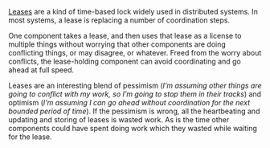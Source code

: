 [Leases](https://dl.acm.org/doi/10.1145/74851.74870) are a kind of time-based lock widely used in distributed systems. In most systems, a lease is replacing a number of coordination steps.

One component takes a lease, and then uses that lease as a license to multiple things without worrying that other components are doing conflicting things, or may disagree, or whatever. Freed from the worry about conflicts, the lease-holding component can avoid coordinating and go ahead at full speed.

Leases are an interesting blend of pessimism (_I’m assuming other things are going to conflict with my work, so I’m going to stop them in their tracks_) and optimism (_I’m assuming I can go ahead without coordination for the next bounded period of time_). If the pessimism is wrong, all the heartbeating and updating and storing of leases is wasted work. As is the time other components could have spent doing work which they wasted while waiting for the lease.